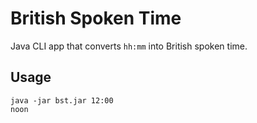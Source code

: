 # British Spoken Time

Java CLI app that converts `hh:mm` into British spoken time.

## Usage

```
java -jar bst.jar 12:00
noon
```
